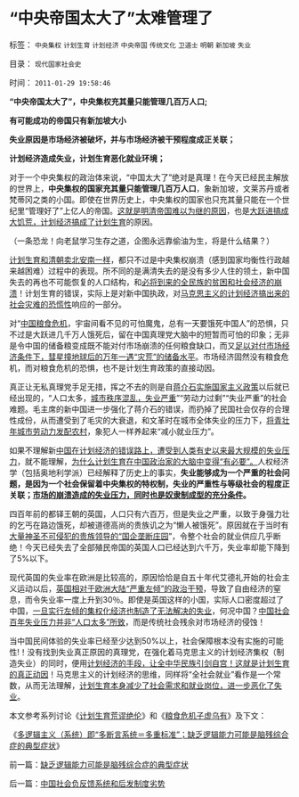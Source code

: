 # “中央帝国太大了”太难管理了

标签： `中央集权` `计划生育` `计划经济` `中央帝国` `传统文化` `卫道士` `明朝` `新加坡` `失业` 

目录： `现代国家社会史`

时间： `2011-01-29 19:58:46`

**“中央帝国太大了”，中央集权充其量只能管理几百万人口;**

**有可能成功的帝国只有新加坡大小**

**失业原因是市场经济被破坏，并与市场经济被干预程度成正关联；**

**计划经济造成失业，计划生育恶化就业环境；**

对于一个中央集权的政治体来说，“中国太大了”绝对是真理！在今天已经民主解放的世界上，**中央集权的国家充其量只能管理几百万人口**，象新加坡，文莱苏丹或者梵蒂冈之类的小国。即使在世界历史上，中央集权的国家也只充其量只能在一个世纪里“管理好了”上亿人的帝国。[这就是明清帝国难以为继的原因](../../../2010/12/19/专制帝国在盛世后迅速沦亡.md)，也是[大跃进搞成大饥荒，计划经济搞成了计划生育](../../../2009/11/29/计划生育成了“最不坏”的选择.md)的原因。

（一条恐龙！向老鼠学习生存之道，企图永远靠偷油为生，将是什么结果？）

[计划生育和清朝卖北安南一样](../../../2011/1/17/杜鲁门小日本还有司徒雷登“不识时务”.md)，都只不过是中央集权崩溃（感到国家均衡性行政越来越困难）过程中的表现。所不同的是满清失去的是没有多少人住的领土，新中国失去的再也不可能恢复的人口结构，和[必将到来的全民族的贫困和社会经济的崩溃](../../../2010/12/25/市场经济可以养活任何数量中国人.md)！计划生育的错误，实际上是对新中国执政，对[马克思主义的计划经济搞出来的社会灾难的恐慌性](../../../2011/1/18/极端主义值吗？危机判断权在谁的手上？.md)响应的一部分。

对“[中国粮食危机](../../../2011/1/9/市场经济不存在粮食危机.md)，宇宙间看不见的可怕魔鬼，总有一天要饿死中国人”的恐惧，只不过是大跃进几千万人饿死后，留在中国真理党大脑中的短暂而可怕的印象；无非是令中国的储备粮变成既不能对付市场崩溃的任何粮食缺口，而又[足以对付市场经济条件下，彗星撞地球后的万年一遇“灾荒”的储备水平](../../../2010/4/12/云南缺水是没有科学常识的自作自受.md)。市场经济固然没有粮食危机，而对粮食危机的恐惧，也不是计划生育政策的直接动因。

真正让无私真理党手足无措，挥之不去的则是自[蒋介石实施国家主义政策](../../../2011/1/16/亡蒋介石者，蒋介石也.md)以后就已经出现的，“人口太多，[城市秩序混乱，失业严重](../../../2009/8/30/最贫困的人口是城市世袭贫困.md)”“劳动力过剩”“失业严重”的社会难题。毛主席的新中国进一步强化了蒋介石的错误，而扔掉了民国社会仅存的合理性成份，从而遭受到了毛灾的大衰退，和文革时在城市全体失业的压力下，[将青壮年城市劳动力发配农村](../../../2009/8/6/廉价愤青红卫兵供应过剩的危机.md)，象犯人一样养起来“减小就业压力”。

如果不理解新[中国在计划经济的错误路上，遭受到人类有史以来最大规模的失业压力](../../../2010/4/25/中国经济“增长”消费上是倒退.md)，就不能理解，[为什么计划生育在中国政治家的大脑中变得“有必要”。](../../../2011/1/22/计划生育荒谬绝伦.md)人权经济学（包括奥地利学派）已经解释了历史上的事实，**失业能够成为一个严重的社会问题，是因为一个社会保留着中央集权的特权制，失业的严重性与等级社会的程度正关联；[市场的崩溃造成的失业压力，同时也是奴隶制成型的充分条件](../../../2010/8/3/市场经济崩溃是奴隶制的充分条件.md)。**

四百年前的都铎王朝的英国，人口只有六百万，但是失业之严重，以致于身强力壮的乞丐在路边饿死，却被道德高尚的贵族讥之为“懒人被饿死”。原因就在于当时有[大量神圣不可侵犯的贵族领导的“国企垄断庄园](../../../2010/3/2/封建社会的权力世袭.md)”，令整个社会的就业供应几乎断绝！今天已经失去了全部殖民帝国的英国人口已经达到六千万，失业率却能下降到了5%以下。

现代英国的失业率在欧洲是比较高的，原因恰恰是自五十年代艾德礼开始的社会主义运动以后，[英国相对于欧洲大陆“严重左倾”的政治干预](../../../2010/12/27/美国三次挽救了中国，三次挽救欧洲.md)，导致了自由经济的窒息，而令失业率一度上升到30％。即使是英国这样的小国，实际人口密度超过了中国，[一旦实行左倾的集权化经济也制造了无法解决的失业](../../../2009/11/15/民主“主义”乌托邦和北欧社会主义.md)，何况中国？[中国社会百年失业压力并非“人口太多”所致](../../../2009/11/5/出国也难避全球华人失业无保障浪潮的天罗地网.md)，而是传统社会残余对市场经济的侵蚀！

当中国民间体验的失业率已经至少达到50%以上，社会保障根本没有实施的可能性!！没有找到失业真正原因的真理党，在强化着马克思主义的计划经济集权（制造失业）的同时，便用[计划经济的手段，让全中华民族引剑自宫！这就是计划生育的真正动因](../../../2009/10/13/计划经济的城市化，计划生育和市场经济.md)！马克思主义的计划经济的思维，同样将“全社会就业”看作是一个常数，从而无法理解，[计划生育本身减少了社会需求和就业岗位，进一步恶化了失业](../../../2010/5/30/只有资本主义才存在社会保障.md)。

本文参考系列讨论《[计划生育荒谬绝伦](../../../2011/1/22/计划生育荒谬绝伦.md)》和《[粮食危机子虚乌有](../../../2011/1/9/市场经济不存在粮食危机.md)》及下文：

《[多逻辑主义（系统）即“多断言系统＝多重标准”；缺乏逻辑能力可能是脑残综合症的典型症状](../../../2011/1/28/缺乏逻辑能力可能是脑残综合症的典型症状.md)》



前一篇：[缺乏逻辑能力可能是脑残综合症的典型症状](../../../2011/1/28/缺乏逻辑能力可能是脑残综合症的典型症状.md)

后一篇：[中国社会负反馈系统和后发制度劣势](../../../2011/1/29/中国社会负反馈系统和后发制度劣势.md)